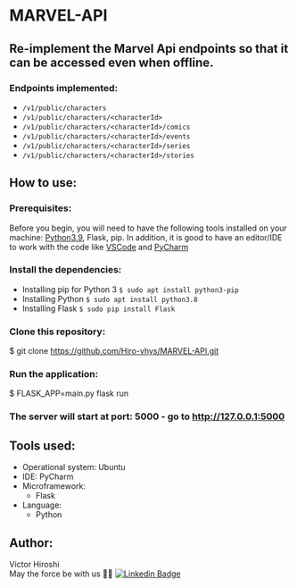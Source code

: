 # MARVEL-API

## Re-implement the Marvel Api endpoints so that it can be accessed even when offline.

### Endpoints implemented:
- `/v1/public/characters`
- `/v1/public/characters/<characterId>`
- `/v1/public/characters/<characterId>/comics`
- `/v1/public/characters/<characterId>/events`
- `/v1/public/characters/<characterId>/series`
- `/v1/public/characters/<characterId>/stories`

## How to use:
### Prerequisites:

Before you begin, you will need to have the following tools installed on your machine:
[Python3.9](https://www.python.org/), Flask, pip.
In addition, it is good to have an editor/IDE to work with the code like [VSCode](https://code.visualstudio.com/) and [PyCharm](https://www.jetbrains.com/pt-br/pycharm/download/#section=linux) 

### Install the dependencies:
* Installing pip for Python 3  `$ sudo apt install python3-pip`
* Installing Python            `$ sudo apt install python3.8`
* Installing Flask             `$ sudo pip install Flask`

### Clone this repository:
$ git clone <https://github.com/Hiro-vhys/MARVEL-API.git>

### Run the application:
$ FLASK_APP=main.py flask run

### The server will start at port: 5000 - go to <http://127.0.0.1:5000>

## Tools used:
- Operational system: Ubuntu
- IDE: PyCharm
- Microframework:
    - Flask
- Language:
    - Python

## Author:
Victor Hiroshi  
May the force be with us 👋🏽 
[![Linkedin Badge](https://img.shields.io/badge/-Victor-blue?style=flat-square&logo=Linkedin&logoColor=white&link=https://www.linkedin.com/in/victor-santos-009086178/)](https://www.linkedin.com/in/victor-santos-009086178/) 

